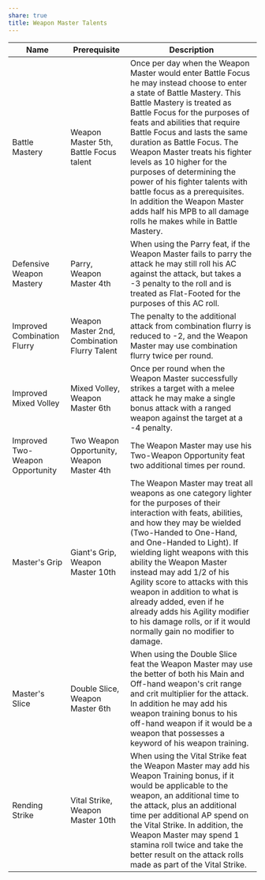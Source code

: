 ```yaml
---
share: true
title: Weapon Master Talents
---
```


| Name                            | Prerequisite                                 | Description                                                                                                                                                                                                                                                                                                                                                                                                                                                                                                                                                |
| ------------------------------- | -------------------------------------------- | ---------------------------------------------------------------------------------------------------------------------------------------------------------------------------------------------------------------------------------------------------------------------------------------------------------------------------------------------------------------------------------------------------------------------------------------------------------------------------------------------------------------------------------------------------------- |
| Battle Mastery                  | Weapon Master 5th, Battle Focus talent       | Once per day when the Weapon Master would enter Battle Focus he may instead choose to enter a state of Battle Mastery. This Battle Mastery is treated as Battle Focus for the purposes of feats and abilities that require Battle Focus and lasts the same duration as Battle Focus. The Weapon Master treats his fighter levels as 10 higher for the purposes of determining the power of his fighter talents with battle focus as a prerequisites. In addition the Weapon Master adds half his MPB to all damage rolls he makes while in Battle Mastery. |
| Defensive Weapon Mastery        | Parry, Weapon Master 4th                     | When using the Parry feat, if the Weapon Master fails to parry the attack he may still roll his AC against the attack, but takes a -3 penalty to the roll and is treated as Flat-Footed for the purposes of this AC roll.                                                                                                                                                                                                                                                                                                                                  |
| Improved Combination Flurry     | Weapon Master 2nd, Combination Flurry Talent | The penalty to the additional attack from combination flurry is reduced to -2, and the Weapon Master may use combination flurry twice per round.                                                                                                                                                                                                                                                                                                                                                                                                           |
| Improved Mixed Volley           | Mixed Volley, Weapon Master 6th              | Once per round when the Weapon Master successfully strikes a target with a melee attack he may make a single bonus attack with a ranged weapon against the target at a -4 penalty.                                                                                                                                                                                                                                                                                                                                                                         |
| Improved Two-Weapon Opportunity | Two Weapon Opportunity, Weapon Master 4th    | The Weapon Master may use his Two-Weapon Opportunity feat two additional times per round.                                                                                                                                                                                                                                                                                                                                                                                                                                                                  |
| Master's Grip                   | Giant's Grip, Weapon Master 10th             | The Weapon Master may treat all weapons as one category lighter for the purposes of their interaction with feats, abilities, and how they may be wielded (Two-Handed to One-Hand, and One-Handed to Light). If wielding light weapons with this ability the Weapon Master instead may add 1/2 of his Agility score to attacks with this weapon in addition to what is already added, even if he already adds his Agility modifier to his damage rolls, or if it would normally gain no modifier to damage.                                                 |
| Master's Slice                  | Double Slice, Weapon Master 6th              | When using the Double Slice feat the Weapon Master may use the better of both his Main and Off-hand weapon's crit range and crit multiplier for the attack. In addition he may add his weapon training bonus to his off-hand weapon if it would be a weapon that possesses a keyword of his weapon training.                                                                                                                                                                                                                                               |
| Rending Strike                  | Vital Strike, Weapon Master 10th             | When using the Vital Strike feat the Weapon Master may add his Weapon Training bonus, if it would be applicable to the weapon, an additional time to the attack, plus an additional time per additional AP spend on the Vital Strike. In addition, the Weapon Master may spend 1 stamina roll twice and take the better result on the attack rolls made as part of the Vital Strike.                                                                                                                                                                       |
